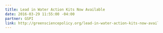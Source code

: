 ```yaml
---
title: Lead in Water Action Kits Now Available
date: 2016-03-29 11:55:00 -04:00
partner: GSPI
link: http://greensciencepolicy.org/lead-in-water-action-kits-now-available/
---
```


